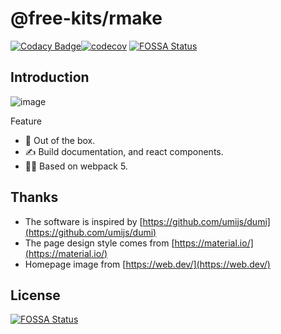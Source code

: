 # @free-kits/rmake

[![Codacy Badge](https://api.codacy.com/project/badge/Grade/b4cae52220c4433a8d8b813cf50433ad)](https://app.codacy.com/gh/free-kits/doc?utm_source=github.com&utm_medium=referral&utm_content=free-kits/doc&utm_campaign=Badge_Grade)[![codecov](https://codecov.io/gh/free-kits/rmake/branch/canary/graph/badge.svg?token=ZX8NIV3186)](https://codecov.io/gh/free-kits/rmake)
[![FOSSA Status](https://app.fossa.com/api/projects/git%2Bgithub.com%2Ffree-kits%2Fdt-doc.svg?type=shield)](https://app.fossa.com/projects/git%2Bgithub.com%2Ffree-kits%2Fdt-doc?ref=badge_shield)

## Introduction

![image](https://user-images.githubusercontent.com/24241052/105259633-2908e380-5bc7-11eb-871c-b31ee5ffe49b.png)

Feature

- 🌈 Out of the box.
- ✍ Build documentation, and react components.
- 🐱‍🏍 Based on webpack 5.

## Thanks

- The software is inspired by [https://github.com/umijs/dumi](https://github.com/umijs/dumi)
- The page design style comes from [https://material.io/](https://material.io/)
- Homepage image from [https://web.dev/](https://web.dev/)

## License

[![FOSSA Status](https://app.fossa.com/api/projects/git%2Bgithub.com%2Ffree-kits%2Frmake.svg?type=large)](https://app.fossa.com/projects/git%2Bgithub.com%2Ffree-kits%2Frmake?ref=badge_large)
